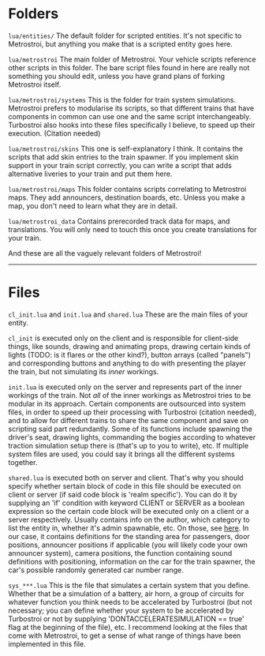 # Folders
``lua/entities/``
The default folder for scripted entities. It's not specific to Metrostroi, but anything you make that is a scripted entity goes here.

``lua/metrostroi``
The main folder of Metrostroi. Your vehicle scripts reference other scripts in this folder. The bare script files found in here are really not something you should edit, unless you have grand plans of forking Metrostroi itself.

``lua/metrostroi/systems``
This is the folder for train system simulations. Metrostroi prefers to modularise its scripts, so that different trains that have components in common can use one and the same script interchangeably. Turbostroi also hooks into these files specifically I believe, to speed up their execution. (Citation needed)

``lua/metrostroi/skins``
This one is self-explanatory I think. It contains the scripts that add skin entries to the train spawner. If you implement skin support in your train script correctly, you can write a script that adds alternative liveries to your train and put them here.

``lua/metrostroi/maps``
This folder contains scripts correlating to Metrostroi maps. They add announcers, destination boards, etc. Unless you make a map, you don't need to learn what they are in detail.

``lua/metrostroi_data``
Contains prerecorded track data for maps, and translations. You will only need to touch this once you create translations for your train.

And these are all the vaguely relevant folders of Metrostroi!

***   


# Files

``cl_init.lua`` and ``init.lua`` and ``shared.lua``
These are the main files of your entity. 

``cl_init`` is executed only on the client and is responsible for client-side things, like sounds, drawing and animating props, drawing certain kinds of lights (TODO: is it flares or the other kind?), button arrays (called "panels") and corresponding buttons and anything to do with presenting the player the train, but not simulating its *inner* workings.

``init.lua`` is executed only on the server and represents part of the inner workings of the train. Not *all* of the inner workings as Metrostroi tries to be modular in its approach. Certain components are outsourced into system files, in order to speed up their processing with Turbostroi (citation needed), and to allow for different trains to share the same component and save on scripting said part redundantly.
Some of its functions include spawning the driver's seat, drawing lights, commanding the bogies according to whatever traction simulation setup there is (that's up to you to write), etc. If multiple system files are used, you could say it brings all the different systems together. 

``shared.lua`` is executed both on server and client. That's why you should specify whether sertain block of code in this file should be executed on client or server (if said code block is 'realm specific'). You can do it by supplying an 'if' condition with keyword CLIENT or SERVER as a boolean expression so the certain code block will be executed only on a client or a server respectively. 
Usually contains info on the author, which category to list the entity in, whether it's admin spawnable, etc. On those, see [here](https://wiki.facepunch.com/gmod/Structures/ENT).
In our case, it contains definitions for the standing area for passengers, door positions, announcer positions if applicable (you will likely code your own announcer system), camera positions, the function containing sound definitions with positioning, information on the car for the train spawner, the car's possible randomly generated car number range.


``sys_***.lua``
This is the file that simulates a certain system that you define. Whether that be a simulation of a battery, air horn, a group of circuits for whatever function you think needs to be accelerated by Turbostroi (but not necessary; you can define whether your system to be accelerated by Turbostroi or not by supplying 'DONTACCELERATESIMULATION == true' flag at the beginning of the file), etc. I recommend looking at the files that come with Metrostroi, to get a sense of what range of things have been implemented in this file.
